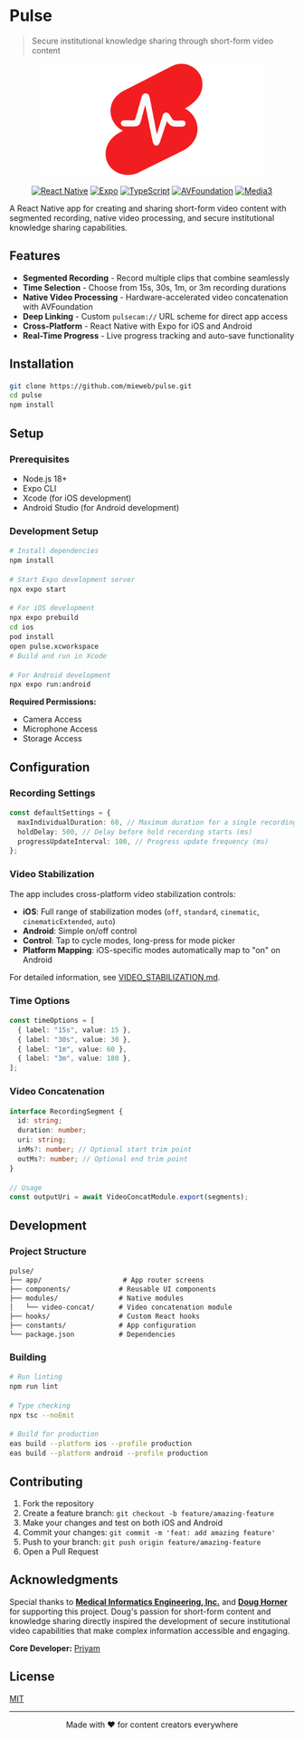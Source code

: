 # Pulse

> Secure institutional knowledge sharing through short-form video content

<div align="center">
  <img alt="Pulse Logo" height="200" src="./assets/images/pulse-logo.png" />
  
  <br />
  
  [![React Native](https://img.shields.io/badge/React%20Native-0.79.4-blue.svg?style=flat&logo=react)](https://reactnative.dev)
  [![Expo](https://img.shields.io/badge/Expo-53.0.12-white.svg?style=flat&logo=expo&logoColor=black)](https://expo.dev)
  [![TypeScript](https://img.shields.io/badge/TypeScript-5.8.3-blue.svg?style=flat&logo=typescript)](https://www.typescriptlang.org/)
  [![AVFoundation](https://img.shields.io/badge/AVFoundation-Hardware%20Accelerated-green.svg?style=flat&logo=apple)](https://developer.apple.com/av-foundation/)
  [![Media3](https://img.shields.io/badge/Media3-Android%20Video-orange.svg?style=flat&logo=android)](https://developer.android.com/guide/topics/media/media3)
</div>

A React Native app for creating and sharing short-form video content with segmented recording, native video processing, and secure institutional knowledge sharing capabilities.

## Features

- **Segmented Recording** - Record multiple clips that combine seamlessly
- **Time Selection** - Choose from 15s, 30s, 1m, or 3m recording durations
- **Native Video Processing** - Hardware-accelerated video concatenation with AVFoundation
- **Deep Linking** - Custom `pulsecam://` URL scheme for direct app access
- **Cross-Platform** - React Native with Expo for iOS and Android
- **Real-Time Progress** - Live progress tracking and auto-save functionality

## Installation

```bash
git clone https://github.com/mieweb/pulse.git
cd pulse
npm install
```

## Setup

### Prerequisites

- Node.js 18+
- Expo CLI
- Xcode (for iOS development)
- Android Studio (for Android development)

### Development Setup

```bash
# Install dependencies
npm install

# Start Expo development server
npx expo start

# For iOS development
npx expo prebuild
cd ios
pod install
open pulse.xcworkspace
# Build and run in Xcode

# For Android development
npx expo run:android
```

**Required Permissions:**

- Camera Access
- Microphone Access
- Storage Access

## Configuration

### Recording Settings

```typescript
const defaultSettings = {
  maxIndividualDuration: 60, // Maximum duration for a single recording segment
  holdDelay: 500, // Delay before hold recording starts (ms)
  progressUpdateInterval: 100, // Progress update frequency (ms)
};
```

### Video Stabilization

The app includes cross-platform video stabilization controls:

- **iOS**: Full range of stabilization modes (`off`, `standard`, `cinematic`, `cinematicExtended`, `auto`)
- **Android**: Simple on/off control
- **Control**: Tap to cycle modes, long-press for mode picker
- **Platform Mapping**: iOS-specific modes automatically map to "on" on Android

For detailed information, see [VIDEO_STABILIZATION.md](./VIDEO_STABILIZATION.md).

### Time Options

```typescript
const timeOptions = [
  { label: "15s", value: 15 },
  { label: "30s", value: 30 },
  { label: "1m", value: 60 },
  { label: "3m", value: 180 },
];
```

### Video Concatenation

```typescript
interface RecordingSegment {
  id: string;
  duration: number;
  uri: string;
  inMs?: number; // Optional start trim point
  outMs?: number; // Optional end trim point
}

// Usage
const outputUri = await VideoConcatModule.export(segments);
```

## Development

### Project Structure

```
pulse/
├── app/                    # App router screens
├── components/            # Reusable UI components
├── modules/               # Native modules
│   └── video-concat/      # Video concatenation module
├── hooks/                 # Custom React hooks
├── constants/             # App configuration
└── package.json           # Dependencies
```

### Building

```bash
# Run linting
npm run lint

# Type checking
npx tsc --noEmit

# Build for production
eas build --platform ios --profile production
eas build --platform android --profile production
```

## Contributing

1. Fork the repository
2. Create a feature branch: `git checkout -b feature/amazing-feature`
3. Make your changes and test on both iOS and Android
4. Commit your changes: `git commit -m 'feat: add amazing feature'`
5. Push to your branch: `git push origin feature/amazing-feature`
6. Open a Pull Request

## Acknowledgments

Special thanks to [**Medical Informatics Engineering, Inc.**](https://github.com/mieweb) and [**Doug Horner**](https://github.com/horner) for supporting this project. Doug's passion for short-form content and knowledge sharing directly inspired the development of secure institutional video capabilities that make complex information accessible and engaging.

**Core Developer:** [Priyam](https://github.com/morepriyam)

## License

[MIT](LICENSE)

---

<div align="center">
Made with ❤️ for content creators everywhere
</div>
